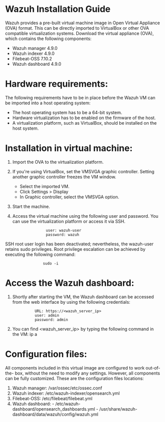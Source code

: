 # Wazuh Installation Guide


Wazuh provides a pre-built virtual machine image in Open Virtual Appliance
(OVA) format. This can be directly imported to VirtualBox or other OVA
compatible virtualization systems.
Download the virtual appliance (OVA), which contains the following
components:

- Wazuh manager 4.9.0
- Wazuh indexer 4.9.0
- Filebeat-OSS 7.10.2
- Wazuh dashboard 4.9.0

# Hardware requirements:

The following requirements have to be in place before the Wazuh VM can be
imported into a host operating system:

- The host operating system has to be a 64-bit system.
- Hardware virtualization has to be enabled on the firmware of the host.
- A virtualization platform, such as VirtualBox, should be installed on the
  host system.
# Installation in virtual machine:

1. Import the OVA to the virtualization platform.
2. If you're using VirtualBox, set the VMSVGA graphic controller. Setting
   another graphic controller freezes the VM window.
    - Select the imported VM.
    - Click Settings > Display
    - In Graphic controller, select the VMSVGA option.
3. Start the machine.
4. Access the virtual machine using the following user and password. You can
   use the virtualization platform or access it via SSH.

                      user: wazuh-user
                      password: wazuh

SSH root user login has been deactivated; nevertheless, the wazuh-user
retains sudo privileges. Root privilege escalation can be achieved by
executing the following command:

                     sudo -i

# Access the Wazuh dashboard:
1. Shortly after starting the VM, the Wazuh dashboard can be accessed from
the web interface by using the following credentials:

                 URL: https://<wazuh_server_ip>
                 user: admin
                 password: admin

2. You can find <wazuh_server_ip> by typing the following command in the
   VM:
                   ip a

# Configuration files:

All components included in this virtual image are configured to work out-of-the-
box, without the need to modify any settings. However, all components can be
fully customized. These are the configuration files locations:

1. Wazuh manager: /var/ossec/etc/ossec.conf
2. Wazuh indexer: /etc/wazuh-indexer/opensearch.yml
3. Filebeat-OSS: /etc/filebeat/filebeat.yml
4. Wazuh dashboard:
            - /etc/wazuh-dashboard/opensearch_dashboards.yml
            - /usr/share/wazuh-dashboard/data/wazuh/config/wazuh.yml

